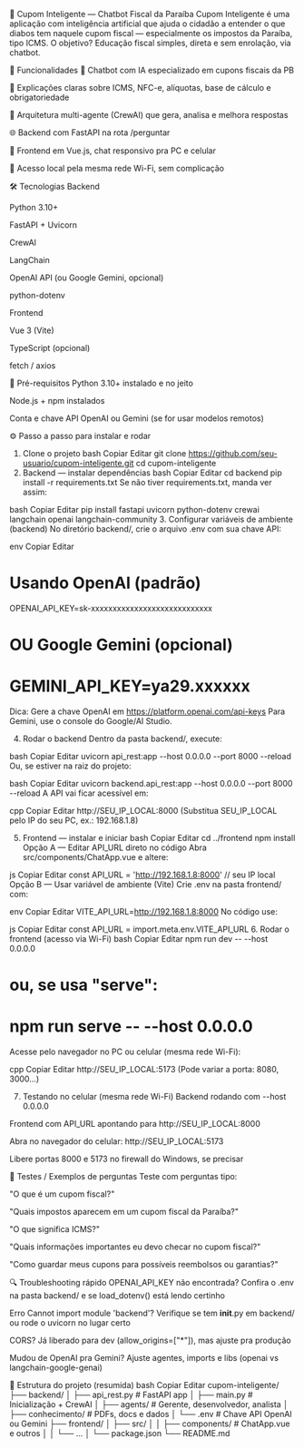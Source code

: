 🧾 Cupom Inteligente — Chatbot Fiscal da Paraíba
Cupom Inteligente é uma aplicação com inteligência artificial que ajuda o cidadão a entender o que diabos tem naquele cupom fiscal — especialmente os impostos da Paraíba, tipo ICMS.
O objetivo? Educação fiscal simples, direta e sem enrolação, via chatbot.

🚀 Funcionalidades
🤖 Chatbot com IA especializado em cupons fiscais da PB

📄 Explicações claras sobre ICMS, NFC-e, alíquotas, base de cálculo e obrigatoriedade

🧠 Arquitetura multi-agente (CrewAI) que gera, analisa e melhora respostas

🌐 Backend com FastAPI na rota /perguntar

💬 Frontend em Vue.js, chat responsivo pra PC e celular

📱 Acesso local pela mesma rede Wi-Fi, sem complicação

🛠 Tecnologias
Backend

Python 3.10+

FastAPI + Uvicorn

CrewAI

LangChain

OpenAI API (ou Google Gemini, opcional)

python-dotenv

Frontend

Vue 3 (Vite)

TypeScript (opcional)

fetch / axios

🔧 Pré-requisitos
Python 3.10+ instalado e no jeito

Node.js + npm instalados

Conta e chave API OpenAI ou Gemini (se for usar modelos remotos)

⚙️ Passo a passo para instalar e rodar
1. Clone o projeto
bash
Copiar
Editar
git clone https://github.com/seu-usuario/cupom-inteligente.git
cd cupom-inteligente
2. Backend — instalar dependências
bash
Copiar
Editar
cd backend
pip install -r requirements.txt
Se não tiver requirements.txt, manda ver assim:

bash
Copiar
Editar
pip install fastapi uvicorn python-dotenv crewai langchain openai langchain-community
3. Configurar variáveis de ambiente (backend)
No diretório backend/, crie o arquivo .env com sua chave API:

env
Copiar
Editar
# Usando OpenAI (padrão)
OPENAI_API_KEY=sk-xxxxxxxxxxxxxxxxxxxxxxxxxxxx

# OU Google Gemini (opcional)
# GEMINI_API_KEY=ya29.xxxxxx
Dica: Gere a chave OpenAI em https://platform.openai.com/api-keys
Para Gemini, use o console do Google/AI Studio.

4. Rodar o backend
Dentro da pasta backend/, execute:

bash
Copiar
Editar
uvicorn api_rest:app --host 0.0.0.0 --port 8000 --reload
Ou, se estiver na raiz do projeto:

bash
Copiar
Editar
uvicorn backend.api_rest:app --host 0.0.0.0 --port 8000 --reload
A API vai ficar acessível em:

cpp
Copiar
Editar
http://SEU_IP_LOCAL:8000
(Substitua SEU_IP_LOCAL pelo IP do seu PC, ex.: 192.168.1.8)

5. Frontend — instalar e iniciar
bash
Copiar
Editar
cd ../frontend
npm install
Opção A — Editar API_URL direto no código
Abra src/components/ChatApp.vue e altere:

js
Copiar
Editar
const API_URL = 'http://192.168.1.8:8000' // seu IP local
Opção B — Usar variável de ambiente (Vite)
Crie .env na pasta frontend/ com:

env
Copiar
Editar
VITE_API_URL=http://192.168.1.8:8000
No código use:

js
Copiar
Editar
const API_URL = import.meta.env.VITE_API_URL
6. Rodar o frontend (acesso via Wi-Fi)
bash
Copiar
Editar
npm run dev -- --host 0.0.0.0
# ou, se usa "serve":
# npm run serve -- --host 0.0.0.0
Acesse pelo navegador no PC ou celular (mesma rede Wi-Fi):

cpp
Copiar
Editar
http://SEU_IP_LOCAL:5173
(Pode variar a porta: 8080, 3000...)

7. Testando no celular (mesma rede Wi-Fi)
Backend rodando com --host 0.0.0.0

Frontend com API_URL apontando para http://SEU_IP_LOCAL:8000

Abra no navegador do celular: http://SEU_IP_LOCAL:5173

Libere portas 8000 e 5173 no firewall do Windows, se precisar

🧪 Testes / Exemplos de perguntas
Teste com perguntas tipo:

"O que é um cupom fiscal?"

"Quais impostos aparecem em um cupom fiscal da Paraíba?"

"O que significa ICMS?"

"Quais informações importantes eu devo checar no cupom fiscal?"

"Como guardar meus cupons para possíveis reembolsos ou garantias?"

🔍 Troubleshooting rápido
OPENAI_API_KEY não encontrada? Confira o .env na pasta backend/ e se load_dotenv() está lendo certinho

Erro Cannot import module 'backend'? Verifique se tem __init__.py em backend/ ou rode o uvicorn no lugar certo

CORS? Já liberado para dev (allow_origins=["*"]), mas ajuste pra produção

Mudou de OpenAI pra Gemini? Ajuste agentes, imports e libs (openai vs langchain-google-genai)

🧾 Estrutura do projeto (resumida)
bash
Copiar
Editar
cupom-inteligente/
├── backend/
│   ├── api_rest.py         # FastAPI app
│   ├── main.py             # Inicialização + CrewAI
│   ├── agents/             # Gerente, desenvolvedor, analista
│   ├── conhecimento/       # PDFs, docs e dados
│   └── .env                # Chave API OpenAI ou Gemini
├── frontend/
│   ├── src/
│   │   ├── components/     # ChatApp.vue e outros
│   │   └── ...
│   └── package.json
└── README.md
